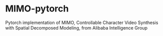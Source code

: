 # MIMO-pytorch
Pytorch implementation of MIMO, Controllable Character Video Synthesis with Spatial Decomposed Modeling, from Alibaba Intelligence Group
